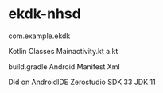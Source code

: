 # ekdk-nhsd

com.example.ekdk

Kotlin Classes
Mainactivity.kt
a.kt


build.gradle
Android Manifest Xml 

Did on AndroidIDE Zerostudio 
SDK 33
JDK 11
